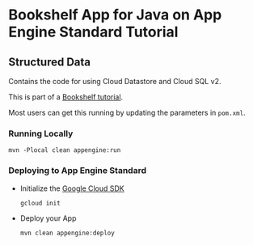 # Bookshelf App for Java on App Engine Standard Tutorial
## Structured Data

Contains the code for using Cloud Datastore and Cloud SQL v2.

This is part of a [Bookshelf tutorial](https://cloud.google.com/java/getting-started/tutorial-app).

Most users can get this running by updating the parameters in `pom.xml`.

### Running Locally

    mvn -Plocal clean appengine:run

### Deploying to App Engine Standard

* Initialize the [Google Cloud SDK](https://g.co/cloud/sdk)

    `gcloud init`

* Deploy your App

    `mvn clean appengine:deploy`
